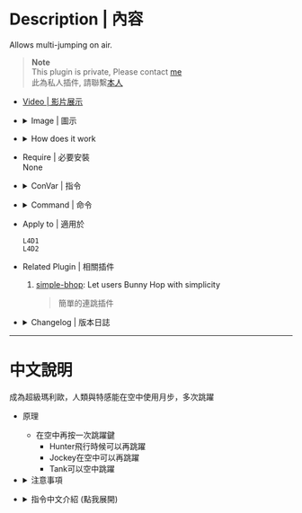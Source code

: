 # Description | 內容
Allows multi-jumping on air.

> __Note__ <br/>
This plugin is private, Please contact [me](https://github.com/fbef0102/Game-Private_Plugin#私人插件列表-private-plugins-list)<br/>
此為私人插件, 請聯繫[本人](https://github.com/fbef0102/Game-Private_Plugin#私人插件列表-private-plugins-list)

* [Video | 影片展示](https://youtu.be/ADBwplbh5oQ)

* <details><summary>Image | 圖示</summary>

	<br/>![l4d_rejump_1](image/l4d_rejump_1.gif)
	<br/>![l4d_rejump_2](image/l4d_rejump_2.gif)
	<br/>![l4d_rejump_3](image/l4d_rejump_3.gif)
	<br/>![l4d_rejump_4](image/l4d_rejump_4.gif)
</details>

* <details><summary>How does it work</summary>

	* Press Space key to jump again on air
	* You can rejump if
    	* Incapped by infected on air
    	* Slide off the roof without jump
    	* Hit by Tank punch/Tank rock on air
    	* Try to prevent from fall damage
</details>

* Require | 必要安裝
<br/>None

* <details><summary>ConVar | 指令</summary>

	* cfg/sourcemod/l4d_rejump.cfg
		```php
		// 0=Plugin off, 1=Plugin on.
		l4d_rejump_enabled "1"

		// The amount of vertical boost to apply to double jumps.
		l4d_rejump_boost "250.0"

		// The maximum number of re-jumps allowed while already jumping.
		l4d_rejump_max "2"

		// If 1, survivor can also use double jump.
		l4d_rejump_survivor_enable "1"

		// If 1, disable jump after survivor gets a tank punch.
		l4d_rejump_tank_punch_disble "1"

		// Disable jump if height is too low compared to previous jump for survivors.
		l4d_rejump_height_disble "200.0"

		// If 1, player needs to use jump key first before second jump in air.
		l4d_rejump_jumpkey_first "1"

		// (L4D2) Which zombie class can also use double jump, 0=None, 1=Smoker, =Boomer, 4=Hunter, 8=Spitter, 16=Jockey, 32=Charger, 64=Tank. Add numbers together. (127=All)
		l4d_rejump_infected_class "127"

		// (L4D1) Which zombie class can also use double jump, 0=None, 1=Smoker, 2=Boomer, 4=Hunter, 8=Tank. Add numbers together. (15=All)
		l4d_rejump_infected_class "15"

		// Players with these flags have access to use double jump. (Empty = Everyone, -1: Nobody)
		l4d_rejump_access_flag "z"
		```
</details>

* <details><summary>Command | 命令</summary>
	None
</details>

* Apply to | 適用於
	```
	L4D1
	L4D2
	```

* Related Plugin | 相關插件
	1. [simple-bhop](/Plugin_插件/Fun_娛樂/simple-bhop): Let users Bunny Hop with simplicity 
		> 簡單的連跳插件

* <details><summary>Changelog | 版本日誌</summary>

	```php
	//paegus @ 2009 - 2021
	//Harry @ 2022 - 2024
	```
	* v1.2h (2024-3-16)
		* Optimize code and improve performance

	* v1.1h (2022-12-12)
		* Add one cvar: player needs to use jump key first before second jump in air.

	* v1.0h (2022-11-26)
		* Remake code
		* More Cvars
		* Survivor + Infected
		* Disable jump after a tank punch
		* Disable jump when incapped by special infected
		* Disable jump if not jump off the ledge first
		* Detect height and disable second jump

	* v1.0.1
		* [By paegus](https://forums.alliedmods.net/showthread.php?t=99874)
</details>

- - - -
# 中文說明
成為超級瑪利歐，人類與特感能在空中使用月步，多次跳躍

* 原理
	* 在空中再按一次跳躍鍵
		* Hunter飛行時候可以再跳躍
		* Jockey在空中可以再跳躍
		* Tank可以空中跳躍

* <details><summary>注意事項</summary>

	* 人類有以下情況不能再次跳躍
    	1. 正在被特感控住
    	2. 沒有先跳躍起來在空中
    	3. 被Tank打到或石頭砸到
    	4. 嘗試從屋頂跳下去減輕摔傷
</details>

* <details><summary>指令中文介紹 (點我展開)</summary>

	* cfg/sourcemod/l4d_rejump.cfg
		```php
		// 0=關閉插件, 1=開啟插件.
		l4d_rejump_enabled "1"

		// 空中再次跳躍向上的力道
		l4d_rejump_boost "250.0"

		// 再次跳躍的次數限制
		l4d_rejump_max "2"

		// 為1時，倖存者可以空中再次跳躍
		l4d_rejump_survivor_enable "1"

		// 為1時，被Tank打到或石頭砸到
		l4d_rejump_tank_punch_disble "1"

		// (只限人類) 比第一次跳的時候高度差超過200則禁止二次跳躍
		l4d_rejump_height_disble "200.0"

		// 為1時，必須是玩家自己使用跳躍鍵飛起來，才能在空中二次跳躍
		// 0=玩家從屋頂滑落時(未跳躍)也可以在空中二次跳躍
		l4d_rejump_jumpkey_first "1"

		// (L4D2) 哪些特感能空中二次跳躍, 0=無, 1=Smoker, =Boomer, 4=Hunter, 8=Spitter, 16=Jockey, 32=Charger, 64=Tank. 將數字相加. (127=全部)
		l4d_rejump_infected_class "127"

		// (L4D1) 哪些特感能空中二次跳躍, 0=無, 1=Smoker, 2=Boomer, 4=Hunter, 8=Tank. 將數字相加. (127=全部)
		l4d_rejump_infected_class "15"

		// 擁有這些權限的玩家，才可以空中二次跳躍 (留白 = 任何人都能, -1: 無人)
		l4d_rejump_access_flag "z"
		```
</details>

